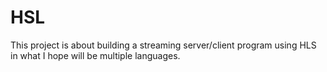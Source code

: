 # HSL
This project is about building a streaming server/client program using HLS in what I hope will be multiple languages.
